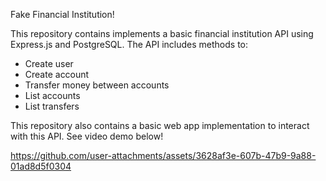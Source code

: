 Fake Financial Institution!

This repository contains implements a basic financial institution API using Express.js and PostgreSQL. The API includes methods to:
- Create user
- Create account
- Transfer money between accounts
- List accounts
- List transfers

This repository also contains a basic web app implementation to interact with this API. See video demo below!



https://github.com/user-attachments/assets/3628af3e-607b-47b9-9a88-01ad8d5f0304

